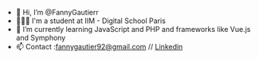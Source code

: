 - 👋 Hi, I’m @FannyGautierr
- 👩🏻‍💻 I'm a student at IIM - Digital School Paris
- 🌱 I’m currently learning JavaScript and PHP and frameworks like Vue.js and Symphony 
- 📫 Contact :fannygautier92@gmail.com // [Linkedin](https://www.linkedin.com/in/fanny-gautier-2797041b4/)


<!---
FannyGautierr/FannyGautierr is a ✨ special ✨ repository because its `README.md` (this file) appears on your GitHub profile.
You can click the Preview link to take a look at your changes.
--->
